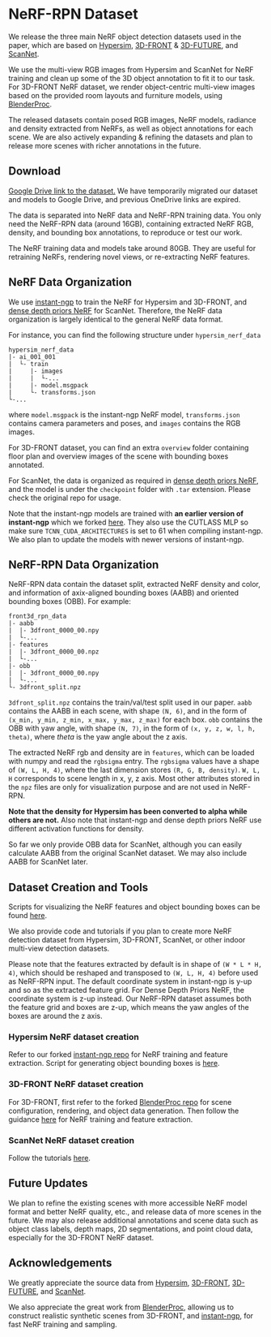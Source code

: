 # NeRF-RPN Dataset

We release the three main NeRF object detection datasets used in the paper, which are based on [Hypersim](https://github.com/apple/ml-hypersim), [3D-FRONT](https://tianchi.aliyun.com/specials/promotion/alibaba-3d-scene-dataset) & [3D-FUTURE](https://tianchi.aliyun.com/specials/promotion/alibaba-3d-future), and [ScanNet](http://www.scan-net.org/). 

We use the multi-view RGB images from Hypersim and ScanNet for NeRF training and clean up some of the 3D object annotation to fit it to our task. For 3D-FRONT NeRF dataset, we render object-centric multi-view images based on the provided room layouts and furniture models, using [BlenderProc](https://github.com/DLR-RM/BlenderProc). 

The released datasets contain posed RGB images, NeRF models, radiance and density extracted from NeRFs, as well as object annotations for each scene. We are also actively expanding & refining the datasets and plan to release more scenes with richer annotations in the future.


## Download
[Google Drive link to the dataset.](https://drive.google.com/drive/folders/1q2wwLi6tSXu1hbEkMyfAKKdEEGQKT6pj?usp=sharing) We have temporarily migrated our dataset and models to Google Drive, and previous OneDrive links are expired.

The data is separated into NeRF data and NeRF-RPN training data. You only need the NeRF-RPN data (around 16GB), containing extracted NeRF RGB, density, and bounding box annotations, to reproduce or test our work.


The NeRF training data and models take around 80GB. They are useful for retraining NeRFs, rendering novel views, or re-extracting NeRF features.


## NeRF Data Organization
We use [instant-ngp](https://github.com/NVlabs/instant-ngp) to train the NeRF for Hypersim and 3D-FRONT, and [dense depth priors NeRF](https://github.com/barbararoessle/dense_depth_priors_nerf) for ScanNet. Therefore, the NeRF data organization is largely identical to the general NeRF data format.

For instance, you can find the following structure under `hypersim_nerf_data`

```
hypersim_nerf_data
|- ai_001_001
|  └- train
|     |- images
|     |  └-...
|     |- model.msgpack
|     └- transforms.json       
└-...
```

where `model.msgpack` is the instant-ngp NeRF model, `transforms.json` contains camera parameters and poses, and `images` contains the RGB images. 

For 3D-FRONT dataset, you can find an extra `overview` folder containing floor plan and overview images of the scene with bounding boxes annotated. 

For ScanNet, the data is organized as required in [dense depth priors NeRF](https://github.com/barbararoessle/dense_depth_priors_nerf), and the model is under the `checkpoint` folder with `.tar` extension. Please check the original repo for usage.

Note that the instant-ngp models are trained with **an earlier version of instant-ngp** which we forked [here](https://github.com/zymk9/instant-ngp/tree/10f337f3467b3992e1ad48a0851aeb029d6642a3). They also use the CUTLASS MLP so make sure `TCNN_CUDA_ARCHITECTURES` is set to 61 when compiling instant-ngp. We also plan to update the models with newer versions of instant-ngp.


## NeRF-RPN Data Organization
NeRF-RPN data contain the dataset split, extracted NeRF density and color, and information of axix-aligned bounding boxes (AABB) and oriented bounding boxes (OBB). For example:

```
front3d_rpn_data
|- aabb
|  |- 3dfront_0000_00.npy
|  └-...
|- features
|  |- 3dfront_0000_00.npz
|  └-...
|- obb
|  |- 3dfront_0000_00.npy
|  └-...
└- 3dfront_split.npz
```

`3dfront_split.npz` contains the train/val/test split used in our paper. `aabb` contains the AABB in each scene, with shape `(N, 6)`, and in the form of `(x_min, y_min, z_min, x_max, y_max, z_max)` for each box. `obb` contains the OBB with yaw angle, with shape `(N, 7)`, in the form of `(x, y, z, w, l, h, theta)`, where $theta$ is the yaw angle about the z axis. 

The extracted NeRF rgb and density are in `features`, which can be loaded with numpy and read the `rgbsigma` entry. The `rgbsigma` values have a shape of `(W, L, H, 4)`, where the last dimension stores `(R, G, B, density)`. `W, L, H` corresponds to scene length in x, y, z axis. Most other attributes stored in the `npz` files are only for visualization purpose and are not used in NeRF-RPN.

**Note that the density for Hypersim has been converted to alpha while others are not.** Also note that instant-ngp and dense depth priors NeRF use different activation functions for density.

So far we only provide OBB data for ScanNet, although you can easily calculate AABB from the original ScanNet dataset. We may also include AABB for ScanNet later.

## Dataset Creation and Tools
Scripts for visualizing the NeRF features and object bounding boxes can be found [here](../nerf_rpn/scripts).

We also provide code and tutorials if you plan to create more NeRF detection dataset from Hypersim, 3D-FRONT, ScanNet, or other indoor multi-view detection datasets. 

Please note that the features extracted by default is in shape of `(W * L * H, 4)`, which should be reshaped and transposed to `(W, L, H, 4)` before used as NeRF-RPN input. The default coordinate system in instant-ngp is y-up and so as the extracted feature grid. For Dense Depth Priors NeRF, the coordinate system is z-up instead. Our NeRF-RPN dataset assumes both the feature grid and boxes are z-up, which means the yaw angles of the boxes are around the z axis.

### Hypersim NeRF dataset creation
Refer to our forked [instant-ngp repo](https://github.com/zymk9/instant-ngp/tree/master/scripts) for NeRF training and feature extraction. Script for generating object bounding boxes is [here](../data/hypersim).

### 3D-FRONT NeRF dataset creation
For 3D-FRONT, first refer to the forked [BlenderProc repo](https://github.com/hjk0918/BlenderProc/tree/main/scripts) for scene configuration, rendering, and object data generation. Then follow the guidance [here](https://github.com/zymk9/instant-ngp/tree/master/scripts) for NeRF training and feature extraction.

### ScanNet NeRF dataset creation
Follow the tutorials [here](./scannet).


## Future Updates
We plan to refine the existing scenes with more accessible NeRF model format and better NeRF quality, etc., and release data of more scenes in the future. We may also release additional annotations and scene data such as object class labels, depth maps, 2D segmentations, and point cloud data, especially for the 3D-FRONT NeRF dataset.


## Acknowledgements
We greatly appreciate the source data from [Hypersim](https://github.com/apple/ml-hypersim), [3D-FRONT](https://tianchi.aliyun.com/specials/promotion/alibaba-3d-scene-dataset), [3D-FUTURE](https://tianchi.aliyun.com/specials/promotion/alibaba-3d-future), and [ScanNet](http://www.scan-net.org/).

We also appreciate the great work from [BlenderProc](https://github.com/DLR-RM/BlenderProc), allowing us to construct realistic synthetic scenes from 3D-FRONT, and [instant-ngp](https://github.com/NVlabs/instant-ngp), for fast NeRF training and sampling.

